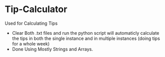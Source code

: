 # Tip-Calculator
Used for Calculating Tips
- Clear Both .txt files and run the python script will automaticly calculate the tips in both the single instance and in multiple instances (doing tips for a whole week)
- Done Using Mostly Strings and Arrays.
